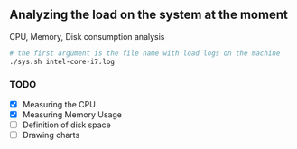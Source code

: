 ## Analyzing the load on the system at the moment

CPU, Memory, Disk consumption analysis

```bash
# the first argument is the file name with load logs on the machine
./sys.sh intel-core-i7.log
```

### TODO
- [x] Measuring the CPU
- [x] Measuring Memory Usage
- [ ] Definition of disk space
- [ ] Drawing charts
